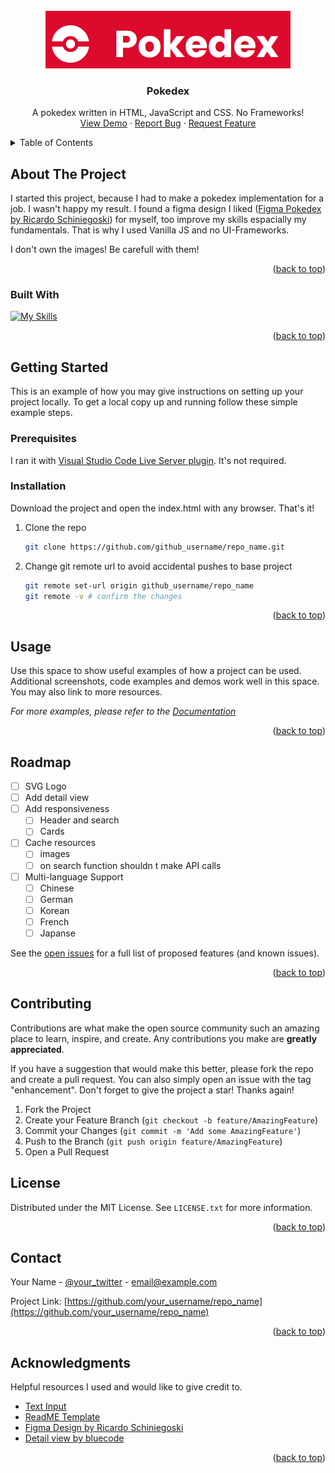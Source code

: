 <!-- PROJECT SHIELDS -->
<!--
*** I'm using markdown "reference style" links for readability.
*** Reference links are enclosed in brackets [ ] instead of parentheses ( ).
*** See the bottom of this document for the declaration of the reference variables
*** for contributors-url, forks-url, etc. This is an optional, concise syntax you may use.
*** https://www.markdownguide.org/basic-syntax/#reference-style-links
-->



<!-- PROJECT LOGO -->
<br />
<div align="center">
  <a href="https://github.com/othneildrew/Best-README-Template">
    <img src="Logo.png" alt="Logo" width="392" height="92">
  </a>

  <h3 align="center">Pokedex</h3>

  <p align="center">
    A pokedex written in HTML, JavaScript and CSS. No Frameworks!
    <br />
    <a href="https://github.com/othneildrew/Best-README-Template">View Demo</a>
    ·
    <a href="https://github.com/othneildrew/Best-README-Template/issues/new?labels=bug&template=bug-report---.md">Report Bug</a>
    ·
    <a href="https://github.com/othneildrew/Best-README-Template/issues/new?labels=enhancement&template=feature-request---.md">Request Feature</a>
  </p>
</div>



<!-- TABLE OF CONTENTS -->
<details>
  <summary>Table of Contents</summary>
  <ol>
    <li>
      <a href="#about-the-project">About The Project</a>
      <ul>
        <li><a href="#built-with">Built With</a></li>
      </ul>
    </li>
    <li>
      <a href="#getting-started">Getting Started</a>
      <ul>
        <li><a href="#prerequisites">Prerequisites</a></li>
        <li><a href="#installation">Installation</a></li>
      </ul>
    </li>
    <li><a href="#usage">Usage</a></li>
    <li><a href="#roadmap">Roadmap</a></li>
    <li><a href="#contributing">Contributing</a></li>
    <li><a href="#license">License</a></li>
    <li><a href="#contact">Contact</a></li>
    <li><a href="#acknowledgments">Acknowledgments</a></li>
  </ol>
</details>



<!-- ABOUT THE PROJECT -->
## About The Project

I started this project, because I had to make a pokedex implementation for a job. I wasn't happy my result. I found a figma design I liked (<a href="#acknowledgments">Figma Pokedex by Ricardo Schiniegoski</a>) for myself, too improve my skills espacially my fundamentals. That is why I used Vanilla JS and no UI-Frameworks.  

I don't own the images! Be carefull with them!





<p align="right">(<a href="#readme-top">back to top</a>)</p>



### Built With

[![My Skills](https://skillicons.dev/icons?i=js,html,css)](https://skillicons.dev)


<p align="right">(<a href="#readme-top">back to top</a>)</p>



<!-- GETTING STARTED -->
## Getting Started

This is an example of how you may give instructions on setting up your project locally.
To get a local copy up and running follow these simple example steps.

### Prerequisites

I ran it with [Visual Studio Code Live Server plugin](https://marketplace.visualstudio.com/items?itemName=ritwickdey.LiveServer).
It's not required.

### Installation

Download the project and open the index.html with any browser. That's it!


1. Clone the repo
   ```sh
   git clone https://github.com/github_username/repo_name.git
   ```
2. Change git remote url to avoid accidental pushes to base project
   ```sh
   git remote set-url origin github_username/repo_name
   git remote -v # confirm the changes
   ```

<p align="right">(<a href="#readme-top">back to top</a>)</p>



<!-- USAGE EXAMPLES -->
## Usage

Use this space to show useful examples of how a project can be used. Additional screenshots, code examples and demos work well in this space. You may also link to more resources.

_For more examples, please refer to the [Documentation](https://example.com)_

<p align="right">(<a href="#readme-top">back to top</a>)</p>



<!-- ROADMAP -->
## Roadmap

- [ ] SVG Logo
- [ ] Add detail view
- [ ] Add responsiveness
    - [ ] Header and search
    - [ ] Cards
- [ ] Cache resources
    - [ ] images
    - [ ] on search function shouldn t make API calls
- [ ] Multi-language Support
    - [ ] Chinese
    - [ ] German
    - [ ] Korean
    - [ ] French
    - [ ] Japanse

See the [open issues](https://github.com/othneildrew/Best-README-Template/issues) for a full list of proposed features (and known issues).

<p align="right">(<a href="#readme-top">back to top</a>)</p>

## Contributing

Contributions are what make the open source community such an amazing place to learn, inspire, and create. Any contributions you make are **greatly appreciated**.

If you have a suggestion that would make this better, please fork the repo and create a pull request. You can also simply open an issue with the tag "enhancement".
Don't forget to give the project a star! Thanks again!

1. Fork the Project
2. Create your Feature Branch (`git checkout -b feature/AmazingFeature`)
3. Commit your Changes (`git commit -m 'Add some AmazingFeature'`)
4. Push to the Branch (`git push origin feature/AmazingFeature`)
5. Open a Pull Request

<!-- LICENSE -->
## License

Distributed under the MIT License. See `LICENSE.txt` for more information.

<p align="right">(<a href="#readme-top">back to top</a>)</p>



<!-- CONTACT -->
## Contact

Your Name - [@your_twitter](https://twitter.com/your_username) - email@example.com

Project Link: [https://github.com/your_username/repo_name](https://github.com/your_username/repo_name)

<p align="right">(<a href="#readme-top">back to top</a>)</p>



<!-- ACKNOWLEDGMENTS -->
## Acknowledgments

Helpful resources I used and would like to give credit to.

* [Text Input](https://github.com/tomickigrzegorz/autocomplete)
* [ReadME Template](https://github.com/othneildrew/Best-README-Template)
* [Figma Design by Ricardo Schiniegoski](https://www.figma.com/community/file/979132880663340794/pokedex)
* [Detail view by bluecode](https://github.com/blueycode/pokedex?tab=readme-ov-file)

<p align="right">(<a href="#readme-top">back to top</a>)</p>



